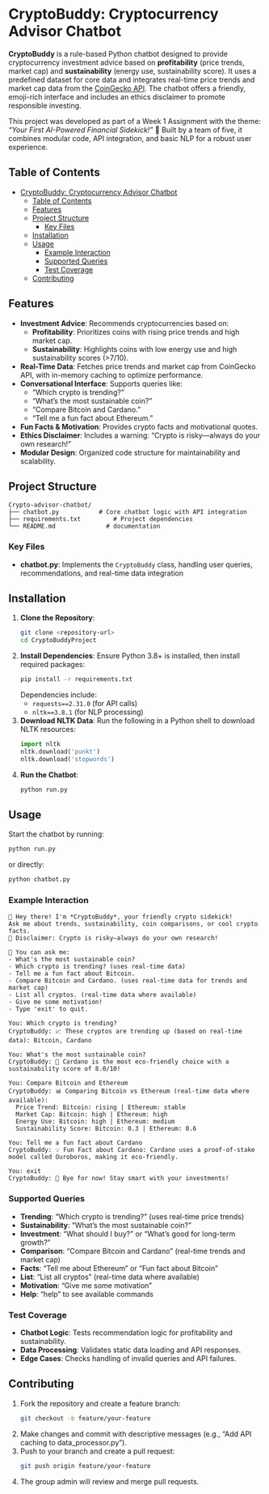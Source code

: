# CryptoBuddy: Cryptocurrency Advisor Chatbot

**CryptoBuddy** is a rule-based Python chatbot designed to provide cryptocurrency investment advice based on **profitability** (price trends, market cap) and **sustainability** (energy use, sustainability score). It uses a predefined dataset for core data and integrates real-time price trends and market cap data from the [CoinGecko API](https://www.coingecko.com/en/api/documentation). The chatbot offers a friendly, emoji-rich interface and includes an ethics disclaimer to promote responsible investing.

This project was developed as part of a Week 1 Assignment with the theme: *“Your First AI-Powered Financial Sidekick!”* 🌟 Built by a team of five, it combines modular code, API integration, and basic NLP for a robust user experience.

## Table of Contents
- [CryptoBuddy: Cryptocurrency Advisor Chatbot](#cryptobuddy-cryptocurrency-advisor-chatbot)
  - [Table of Contents](#table-of-contents)
  - [Features](#features)
  - [Project Structure](#project-structure)
    - [Key Files](#key-files)
  - [Installation](#installation)
  - [Usage](#usage)
    - [Example Interaction](#example-interaction)
    - [Supported Queries](#supported-queries)
    - [Test Coverage](#test-coverage)
  - [Contributing](#contributing)

## Features
- **Investment Advice**: Recommends cryptocurrencies based on:
  - **Profitability**: Prioritizes coins with rising price trends and high market cap.
  - **Sustainability**: Highlights coins with low energy use and high sustainability scores (>7/10).
- **Real-Time Data**: Fetches price trends and market cap from CoinGecko API, with in-memory caching to optimize performance.
- **Conversational Interface**: Supports queries like:
  - “Which crypto is trending?”
  - “What’s the most sustainable coin?”
  - “Compare Bitcoin and Cardano.”
  - “Tell me a fun fact about Ethereum.”
- **Fun Facts & Motivation**: Provides crypto facts and motivational quotes.
- **Ethics Disclaimer**: Includes a warning: “Crypto is risky—always do your own research!”
- **Modular Design**: Organized code structure for maintainability and scalability.

## Project Structure
```
Crypto-advisor-chatbot/
├── chatbot.py           # Core chatbot logic with API integration
├── requirements.txt         # Project dependencies        
└── README.md              # documentation
```

### Key Files
- **chatbot.py**: Implements the `CryptoBuddy` class, handling user queries, recommendations, and real-time data integration
## Installation
1. **Clone the Repository**:
   ```bash
   git clone <repository-url>
   cd CryptoBuddyProject
   ```
2. **Install Dependencies**:
   Ensure Python 3.8+ is installed, then install required packages:
   ```bash
   pip install -r requirements.txt
   ```
   Dependencies include:
   - `requests==2.31.0` (for API calls)
   - `nltk==3.8.1` (for NLP processing)
3. **Download NLTK Data**:
   Run the following in a Python shell to download NLTK resources:
   ```python
   import nltk
   nltk.download('punkt')
   nltk.download('stopwords')
   ```
4. **Run the Chatbot**:
   ```bash
   python run.py
   ```

## Usage
Start the chatbot by running:
```bash
python run.py
```
or directly:
```bash
python chatbot.py
```

### Example Interaction
```
👋 Hey there! I'm *CryptoBuddy*, your friendly crypto sidekick!
Ask me about trends, sustainability, coin comparisons, or cool crypto facts.
📢 Disclaimer: Crypto is risky—always do your own research!

🤖 You can ask me:
- What's the most sustainable coin?
- Which crypto is trending? (uses real-time data)
- Tell me a fun fact about Bitcoin.
- Compare Bitcoin and Cardano. (uses real-time data for trends and market cap)
- List all cryptos. (real-time data where available)
- Give me some motivation!
- Type 'exit' to quit.

You: Which crypto is trending?
CryptoBuddy: 📈 These cryptos are trending up (based on real-time data): Bitcoin, Cardano

You: What's the most sustainable coin?
CryptoBuddy: 🌱 Cardano is the most eco-friendly choice with a sustainability score of 8.0/10!

You: Compare Bitcoin and Ethereum
CryptoBuddy: 📊 Comparing Bitcoin vs Ethereum (real-time data where available):
  Price Trend: Bitcoin: rising | Ethereum: stable
  Market Cap: Bitcoin: high | Ethereum: high
  Energy Use: Bitcoin: high | Ethereum: medium
  Sustainability Score: Bitcoin: 0.3 | Ethereum: 0.6

You: Tell me a fun fact about Cardano
CryptoBuddy: 💡 Fun Fact about Cardano: Cardano uses a proof-of-stake model called Ouroboros, making it eco-friendly.

You: exit
CryptoBuddy: 👋 Bye for now! Stay smart with your investments!
```

### Supported Queries
- **Trending**: “Which crypto is trending?” (uses real-time price trends)
- **Sustainability**: “What’s the most sustainable coin?”
- **Investment**: “What should I buy?” or “What’s good for long-term growth?”
- **Comparison**: “Compare Bitcoin and Cardano” (real-time trends and market cap)
- **Facts**: “Tell me about Ethereum” or “Fun fact about Bitcoin”
- **List**: “List all cryptos” (real-time data where available)
- **Motivation**: “Give me some motivation”
- **Help**: “help” to see available commands




### Test Coverage
- **Chatbot Logic**: Tests recommendation logic for profitability and sustainability.
- **Data Processing**: Validates static data loading and API responses.
- **Edge Cases**: Checks handling of invalid queries and API failures.

## Contributing
1. Fork the repository and create a feature branch:
   ```bash
   git checkout -b feature/your-feature
   ```
2. Make changes and commit with descriptive messages (e.g., “Add API caching to data_processor.py”).
3. Push to your branch and create a pull request:
   ```bash
   git push origin feature/your-feature
   ```
4. The group admin will review and merge pull requests.

